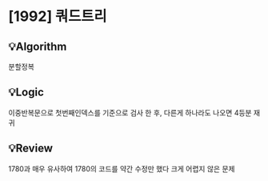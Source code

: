 # [1992] 쿼드트리
## 💡Algorithm
분할정복

## 💡Logic
이중반복문으로 첫번째인덱스를 기준으로 
검사 한 후, 다른게 하나라도 나오면 4등분 재귀


## 💡Review
1780과 매우 유사하여 1780의 코드를 약간 수정만 했다
크게 어렵지 않은 문제
